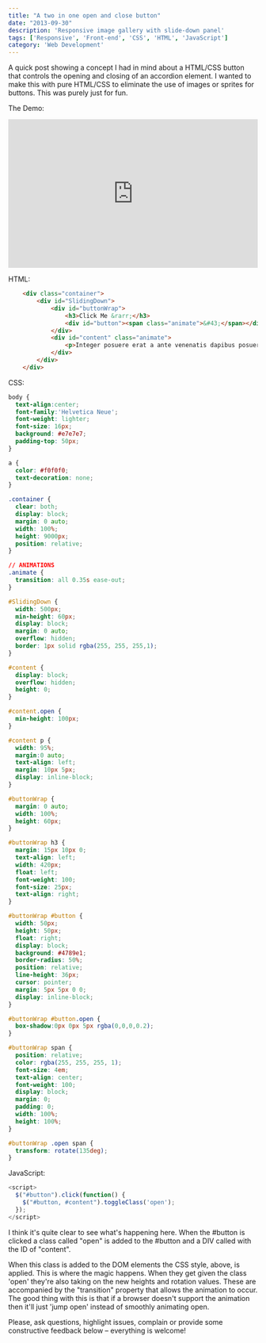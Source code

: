 ```yaml
---
title: "A two in one open and close button"
date: "2013-09-30"
description: 'Responsive image gallery with slide-down panel'
tags: ['Responsive', 'Front-end', 'CSS', 'HTML', 'JavaScript']
category: 'Web Development'
---
```


A quick post showing a concept I had in mind about a HTML/CSS button that controls the opening and closing of
an accordion element. I wanted to make this with pure HTML/CSS to eliminate the use of images or sprites for buttons.
This was purely just for fun.

The Demo:

<iframe width="100%" height="300" src="https://jsfiddle.net/scriptedpixels/GvAtx/embedded/result,js,html,css/" allowfullscreen="allowfullscreen" frameborder="0"></iframe>

HTML:
```html
	<div class="container">
		<div id="SlidingDown">
			<div id="buttonWrap">
				<h3>Click Me &rarr;</h3>
				<div id="button"><span class="animate">&#43;</span></div>
			</div>
			<div id="content" class="animate">
				<p>Integer posuere erat a ante venenatis dapibus posuere velit aliquet. Cras justo odio, dapibus ac facilisis in, egestas eget quam. Vivamus sagittis lacus vel augue laoreet rutrum faucibus dolor auctor. Nulla vitae elit libero, a pharetra augue. Donec id elit non mi porta gravida at eget metus.</p>
			</div>
		</div>
	</div>
```

CSS:
```css
body {
  text-align:center;
  font-family:'Helvetica Neue';
  font-weight: lighter;
  font-size: 16px;
  background: #e7e7e7;
  padding-top: 50px;
}

a {
  color: #f0f0f0;
  text-decoration: none;
}

.container {
  clear: both;
  display: block;
  margin: 0 auto;
  width: 100%;
  height: 9000px;
  position: relative;
}

// ANIMATIONS
.animate {
  transition: all 0.35s ease-out;
}

#SlidingDown {
  width: 500px;
  min-height: 60px;
  display: block;
  margin: 0 auto;
  overflow: hidden;
  border: 1px solid rgba(255, 255, 255,1);
}

#content {
  display: block;
  overflow: hidden;
  height: 0;
}

#content.open {
  min-height: 100px;
}

#content p {
  width: 95%;
  margin:0 auto;
  text-align: left;
  margin: 10px 5px;
  display: inline-block;
}

#buttonWrap {
  margin: 0 auto;
  width: 100%;
  height: 60px;
}

#buttonWrap h3 {
  margin: 15px 10px 0;
  text-align: left;
  width: 420px;
  float: left;
  font-weight: 100;
  font-size: 25px;
  text-align: right;
}

#buttonWrap #button {
  width: 50px;
  height: 50px;
  float: right;
  display: block;
  background: #4789e1;
  border-radius: 50%;
  position: relative;
  line-height: 36px;
  cursor: pointer;
  margin: 5px 5px 0 0;
  display: inline-block;
}

#buttonWrap #button.open {
  box-shadow:0px 0px 5px rgba(0,0,0,0.2);
}

#buttonWrap span {
  position: relative;
  color: rgba(255, 255, 255, 1);
  font-size: 4em;
  text-align: center;
  font-weight: 100;
  display: block;
  margin: 0;
  padding: 0;
  width: 100%;
  height: 100%;
}

#buttonWrap .open span {
  transform: rotate(135deg);
}
```

JavaScript:
```js
<script>
  $("#button").click(function() {
    $("#button, #content").toggleClass('open');
  });
</script>
```

I think it's quite clear to see what's happening here. When the #button is clicked a class called "open" is added to the #button and a DIV called with the ID of "content".

When this class is added to the DOM elements the CSS style, above, is applied. This is where the magic happens. When they get given the class 'open' they're also taking on the new heights and rotation values. These are accompanied by the "transition" property that allows the animation to occur. The good thing with this is that if a browser doesn't support the animation then it'll just 'jump open' instead of smoothly animating open.

Please, ask questions, highlight issues, complain or provide some constructive feedback below – everything is welcome!
